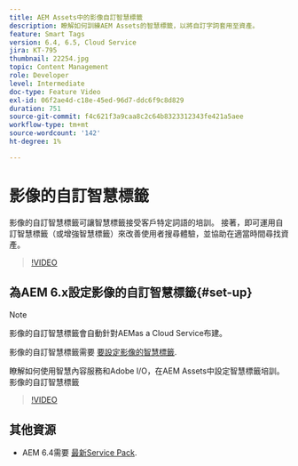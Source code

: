 ```yaml
---
title: AEM Assets中的影像自訂智慧標籤
description: 瞭解如何訓練AEM Assets的智慧標籤，以將自訂字詞套用至資產。
feature: Smart Tags
version: 6.4, 6.5, Cloud Service
jira: KT-795
thumbnail: 22254.jpg
topic: Content Management
role: Developer
level: Intermediate
doc-type: Feature Video
exl-id: 06f2ae4d-c18e-45ed-96d7-ddc6f9c8d829
duration: 751
source-git-commit: f4c621f3a9caa8c2c64b8323312343fe421a5aee
workflow-type: tm+mt
source-wordcount: '142'
ht-degree: 1%

---
```


# 影像的自訂智慧標籤

影像的自訂智慧標籤可讓智慧標籤接受客戶特定詞語的培訓。
接著，即可運用自訂智慧標籤（或增強智慧標籤）來改善使用者搜尋體驗，並協助在適當時間尋找資產。

>[!VIDEO](https://video.tv.adobe.com/v/22254?quality=12&learn=on)

## 為AEM 6.x設定影像的自訂智慧標籤{#set-up}

>[!NOTE]
> 影像的自訂智慧標籤會自動針對AEMas a Cloud Service布建。

影像的自訂智慧標籤需要 [要設定影像的智慧標籤](./image-smart-tags.md#set-up).

瞭解如何使用智慧內容服務和Adobe I/O，在AEM Assets中設定智慧標籤培訓。影像的自訂智慧標籤

>[!VIDEO](https://video.tv.adobe.com/v/23405?quality=12&learn=on)

## 其他資源

* AEM 6.4需要 [最新Service Pack](https://experienceleague.adobe.com/docs/experience-manager-release-information/aem-release-updates/aem-releases-updates.html#aem-64).
